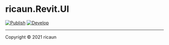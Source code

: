 # ricaun.Revit.UI

[![Publish](../../actions/workflows/Publish.yml/badge.svg)](../../actions)
[![Develop](../../actions/workflows/Develop.yml/badge.svg)](../../actions)

---

Copyright © 2021 ricaun

